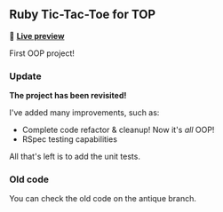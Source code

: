 ## Ruby Tic-Tac-Toe for TOP

🔰 [**Live preview**](https://replit.com/@skimgus12/odin-tic-tac-toe-ruby)

First OOP project!

### Update

**The project has been revisited!**

I've added many improvements, such as:
* Complete code refactor & cleanup! Now it's *all* OOP!
* RSpec testing capabilities

All that's left is to add the unit tests.

### Old code

You can check the old code on the antique branch.
